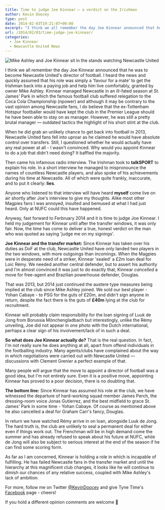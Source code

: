 ```yaml
---
title: Time to judge Joe Kinnear – a verdict on the Irishman
author: Kevin Doocey
type: post
date: 2014-02-03T19:21:07+00:00
excerpt: "I think we all remember the day Joe Kinnear announced that he was to become Newcastle United's director of football. I heard the news and quickly assumed that his role was simply a 'favour for a mate'.."
url: /2014/02/03/time-judge-joe-kinnear/
categories:
  - Joe Kinnear
  - Newcastle United News
---
```


![Mike Ashley and Joe Kinnear sit in the stands watching Newcastle United](https://www.tynetime.com/wp-content/uploads/2014/02/Mike-Ashley-Joe-Kinnear-Newcastle.jpg "Kinnear - Arrived into the director of football hot-seat brimming with confidence")

I think we all remember the day Joe Kinnear announced that he was to become Newcastle United's director of football. I heard the news and quickly assumed that his role was simply a 'favour for a mate' to get the Irishman back into a paying job and help him live comfortably, granted by owner Mike Ashley. Kinnear managed Newcastle in an ill-fated season at St. James' Park in which the famous football club suffered relegation to the Coca Cola Championship (npower) and although it may be contrary to the vast opinion among Newcastle fans, I do believe that the ex-Tottenham Hotspur footballer would have kept the club in the Premier League should he have been able to stay on as manager. However, he was still a pretty brutal manager — outdated tactics the highlight of his short stint at the club.

When he did grab an unlikely chance to get back into football in 2013, Newcastle United fans fell into uproar as he claimed he would have absolute control over transfers. Still, I questioned whether he would actually have any real power at all - I wasn't convinced. Why would you appoint Kinnear to do a job that didn't need doing? It baffled the majority.

Then came his infamous radio interview. The Irishman took to **talkSPORT** to explain his role. In a short interview he managed to mispronounce the names of countless Newcastle players, and also spoke of his achievements during his time at Newcastle. All of which were quite frankly, inaccurate, and to put it clearly: **lies**.

Anyone who listened to that interview will have heard **myself** come live on air shortly after Joe's interview to give my thoughts. Alike most other Magpies fans I was annoyed, insulted and bemused at what I had just heard. Only at NUFC could this have happened.

Anyway, fast forward to Ferbruary 2014 and it is time to judge Joe Kinnear. I held my judgement for Kinnear until after the transfer windows, it was only fair. Now, the time has come to deliver a true, honest verdict on the man who was quoted as saying 'judge me on my signings'.

**Joe Kinnear and the transfer market:** Since Kinnear has taken over his duties as DoF at the club, Newcastle United have only landed two players in the two windows, with more outgoings than incomings. When the Magpies were in desperate need of a striker, Kinnear 'sealed' a £2m loan deal for Loic Rémy. We needed another central defender, but to assert his authority and I'm almost convinced it was just to do exactly that, Kinnear *cancelled* a move for free-agent and Brazilian powerhouse defender, Douglas.

That was 2013, but 2014 just continued the austere type measures being implied at the club since Mike Ashley joined. We sold our best player - Yohan Cabaye - to PSG for the guts of £20m, and didn't sign anyone in return, despite the fact there is the guts of **£40m** lying at the club for recruitment.

Kinnear will probably claim responsibility for the loan signing of Luuk de Jong from Borussia Mönchengladbach but interestingly, unlike the Rémy unveiling, Joe did not appear in *one* photo with the Dutch international, perhaps a clear sign of his involvement/lack of in such a deal.

**So what does Joe Kinnear actually do?** That is the real question. In fact, I'm not really sure he does anything at all, apart from offend individuals in the footballing industry. Many agents/clubs have complained about the way in which negotiations were carried out with Newcastle United — discussions with Clement Grenier a perfect example of that.

Many people will argue that the move to appoint a director of football was a good idea, but I'm not entirely sure. Even it is a positive move, appointing Kinnear has proved to a poor decision, there is no doubting that.

**The bottom line:** Since Kinnear has assumed his role at the club, we have witnessed the departure of hard-working squad member James Perch, the dressing-room voice Jonas Gutierrez, and the best midfield to grace St. James' Park in some time - Yohan Cabaye. Of course as mentioned above he also cancelled a deal for Graham Carr's fancy, Douglas.

In return we have watched Rémy arrive in on loan, alongside Luuk de Jong. The hard truth is, the club are unlikely to seal a permanent deal for either even if things work out. The Frenchman will be in high demand come the summer and has already refused to speak about his future at NUFC, while de Jong will also be subject to serious interest at the end of the season if he can find some scoring form.

As far as I am concerned, Kinnear is holding a role in which is incapable of fulfilling. He has failed Newcastle fans in the transfer market and until the hierarchy at this magnificent club changes, it looks like he will continue to dimish our chances of any relative success, coupled with Mike Ashley's lack of ambition.

For more, follow me on Twitter [@KevinDoocey](https://twitter.com/kevindoocey "Kevin Doocet Twitter") and give Tyne Time's [Facebook](http://www.facebook.com/tynetime "Tyne Time Facebook") page - cheers!

If you hold a different opinion comments are welcome 🙂
